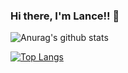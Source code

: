 ### Hi there, I'm Lance!! 👋

![Anurag's github stats](https://github-readme-stats.vercel.app/api?username=Lan-ce-lot&theme=dark&show_icons=true)

[![Top Langs](https://github-readme-stats.vercel.app/api/top-langs/?username=Lan-ce-lot&theme=dark&layout=compact)](https://github.com/anuraghazra/github-readme-stats)
<!--
**Lan-ce-lot/Lan-ce-lot** is a ✨ _special_ ✨ repository because its `README.md` (this file) appears on your GitHub profile.

Here are some ideas to get you started:

- 🔭 I’m currently working on ...
- 🌱 I’m currently learning ...
- 👯 I’m looking to collaborate on ...
- 🤔 I’m looking for help with ...
- 💬 Ask me about ...
- 📫 How to reach me: ...
- 😄 Pronouns: ...
- ⚡ Fun fact: ...
-->
